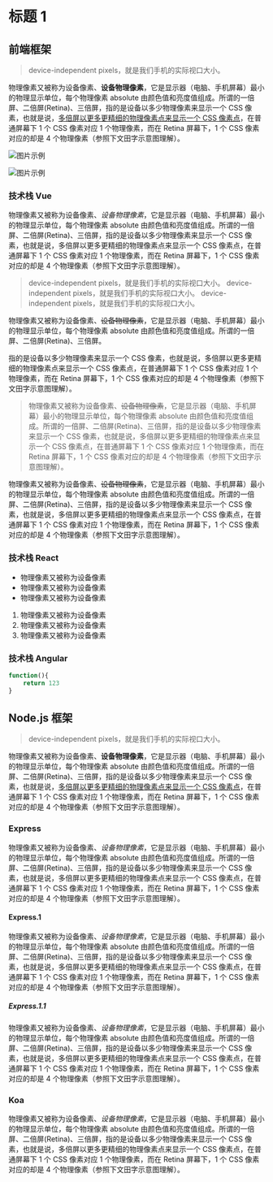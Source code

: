 # 标题 1

## 前端框架

> device-independent pixels，就是我们手机的实际视口大小。

物理像素又被称为设备像素、**设备物理像素**，它是显示器（电脑、手机屏幕）最小的物理显示单位，每个物理像素 absolute 由颜色值和亮度值组成。所谓的一倍屏、二倍屏(Retina)、三倍屏，指的是设备以多少物理像素来显示一个 CSS 像素，也就是说，[多倍屏以更多更精细的物理像素点来显示一个 CSS 像素点](http://www.baidu.com)，在普通屏幕下 1 个 CSS 像素对应 1 个物理像素，而在 Retina 屏幕下，1 个 CSS 像素对应的却是 4 个物理像素（参照下文田字示意图理解）。

![图片示例](/images/banner-12.jpeg)

![图片示例](/images/banner-17.jpeg)

### 技术栈 Vue

物理像素又被称为设备像素、_设备物理像素_，它是显示器（电脑、手机屏幕）最小的物理显示单位，每个物理像素 absolute 由颜色值和亮度值组成。所谓的一倍屏、二倍屏(Retina)、三倍屏，指的是设备以多少物理像素来显示一个 CSS 像素，也就是说，多倍屏以更多更精细的物理像素点来显示一个 CSS 像素点，在普通屏幕下 1 个 CSS 像素对应 1 个物理像素，而在 Retina 屏幕下，1 个 CSS 像素对应的却是 4 个物理像素（参照下文田字示意图理解）。

> device-independent pixels，就是我们手机的实际视口大小。
> device-independent pixels，就是我们手机的实际视口大小。
> device-independent pixels，就是我们手机的实际视口大小。

物理像素又被称为设备像素、~~设备物理像素~~，它是显示器（电脑、手机屏幕）最小的物理显示单位，每个物理像素 absolute 由颜色值和亮度值组成。所谓的一倍屏、二倍屏(Retina)、三倍屏。

指的是设备以多少物理像素来显示一个 CSS 像素，也就是说，多倍屏以更多更精细的物理像素点来显示一个 CSS 像素点，在普通屏幕下 1 个 CSS 像素对应 1 个物理像素，而在 Retina 屏幕下，1 个 CSS 像素对应的却是 4 个物理像素（参照下文田字示意图理解）。

> 物理像素又被称为设备像素、~~设备物理像素~~，它是显示器（电脑、手机屏幕）最小的物理显示单位，每个物理像素 absolute 由颜色值和亮度值组成。所谓的一倍屏、二倍屏(Retina)、三倍屏，指的是设备以多少物理像素来显示一个 CSS 像素，也就是说，多倍屏以更多更精细的物理像素点来显示一个 CSS 像素点，在普通屏幕下 1 个 CSS 像素对应 1 个物理像素，而在 Retina 屏幕下，1 个 CSS 像素对应的却是 4 个物理像素（参照下文田字示意图理解）。



物理像素又被称为设备像素、~~设备物理像素~~，它是显示器（电脑、手机屏幕）最小的物理显示单位，每个物理像素 absolute 由颜色值和亮度值组成。所谓的一倍屏、二倍屏(Retina)、三倍屏，指的是设备以多少物理像素来显示一个 CSS 像素，也就是说，多倍屏以更多更精细的物理像素点来显示一个 CSS 像素点，在普通屏幕下 1 个 CSS 像素对应 1 个物理像素，而在 Retina 屏幕下，1 个 CSS 像素对应的却是 4 个物理像素（参照下文田字示意图理解）。

### 技术栈 React

- 物理像素又被称为设备像素
- 物理像素又被称为设备像素
- 物理像素又被称为设备像素

1. 物理像素又被称为设备像素
2. 物理像素又被称为设备像素
3. 物理像素又被称为设备像素

### 技术栈 Angular

```js
function(){
    return 123
}
```

## Node.js 框架

> device-independent pixels，就是我们手机的实际视口大小。

物理像素又被称为设备像素、**设备物理像素**，它是显示器（电脑、手机屏幕）最小的物理显示单位，每个物理像素 absolute 由颜色值和亮度值组成。所谓的一倍屏、二倍屏(Retina)、三倍屏，指的是设备以多少物理像素来显示一个 CSS 像素，也就是说，[多倍屏以更多更精细的物理像素点来显示一个 CSS 像素点](http://www.baidu.com)，在普通屏幕下 1 个 CSS 像素对应 1 个物理像素，而在 Retina 屏幕下，1 个 CSS 像素对应的却是 4 个物理像素（参照下文田字示意图理解）。

### Express

物理像素又被称为设备像素、_设备物理像素_，它是显示器（电脑、手机屏幕）最小的物理显示单位，每个物理像素 absolute 由颜色值和亮度值组成。所谓的一倍屏、二倍屏(Retina)、三倍屏，指的是设备以多少物理像素来显示一个 CSS 像素，也就是说，多倍屏以更多更精细的物理像素点来显示一个 CSS 像素点，在普通屏幕下 1 个 CSS 像素对应 1 个物理像素，而在 Retina 屏幕下，1 个 CSS 像素对应的却是 4 个物理像素（参照下文田字示意图理解）。

#### Express.1

物理像素又被称为设备像素、_设备物理像素_，它是显示器（电脑、手机屏幕）最小的物理显示单位，每个物理像素 absolute 由颜色值和亮度值组成。所谓的一倍屏、二倍屏(Retina)、三倍屏，指的是设备以多少物理像素来显示一个 CSS 像素，也就是说，多倍屏以更多更精细的物理像素点来显示一个 CSS 像素点，在普通屏幕下 1 个 CSS 像素对应 1 个物理像素，而在 Retina 屏幕下，1 个 CSS 像素对应的却是 4 个物理像素（参照下文田字示意图理解）。

##### Express.1.1

物理像素又被称为设备像素、_设备物理像素_，它是显示器（电脑、手机屏幕）最小的物理显示单位，每个物理像素 absolute 由颜色值和亮度值组成。所谓的一倍屏、二倍屏(Retina)、三倍屏，指的是设备以多少物理像素来显示一个 CSS 像素，也就是说，多倍屏以更多更精细的物理像素点来显示一个 CSS 像素点，在普通屏幕下 1 个 CSS 像素对应 1 个物理像素，而在 Retina 屏幕下，1 个 CSS 像素对应的却是 4 个物理像素（参照下文田字示意图理解）。

### Koa

物理像素又被称为设备像素、_设备物理像素_，它是显示器（电脑、手机屏幕）最小的物理显示单位，每个物理像素 absolute 由颜色值和亮度值组成。所谓的一倍屏、二倍屏(Retina)、三倍屏，指的是设备以多少物理像素来显示一个 CSS 像素，也就是说，多倍屏以更多更精细的物理像素点来显示一个 CSS 像素点，在普通屏幕下 1 个 CSS 像素对应 1 个物理像素，而在 Retina 屏幕下，1 个 CSS 像素对应的却是 4 个物理像素（参照下文田字示意图理解）。
